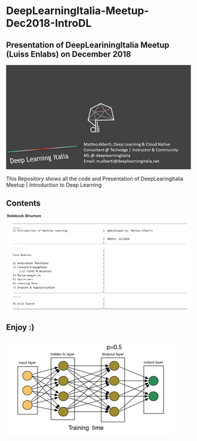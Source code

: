 # DeepLearningItalia-Meetup-Dec2018-IntroDL

## Presentation of DeepLeariningItalia Meetup (Luiss Enlabs) on December 2018


![](imgs/Diapositiva.PNG)

This Repository shows all the code and Presentation of DeepLearingItalia Meetup | Introduction to Deep Learning 

## Contents

![](imgs/2.PNG)



## Enjoy :)
![](imgs/a5.gif)

